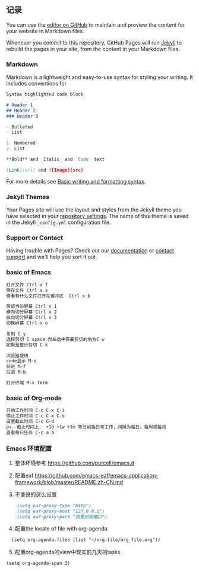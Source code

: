 ## 记录

You can use the [editor on GitHub](https://github.com/quinOvOSE/quinovose.github.io/edit/main/index.md) to maintain and preview the content for your website in Markdown files.

Whenever you commit to this repository, GitHub Pages will run [Jekyll](https://jekyllrb.com/) to rebuild the pages in your site, from the content in your Markdown files.

### Markdown

Markdown is a lightweight and easy-to-use syntax for styling your writing. It includes conventions for

```markdown
Syntax highlighted code block

# Header 1
## Header 2
### Header 3

- Bulleted
- List

1. Numbered
2. List

**Bold** and _Italic_ and `Code` text

[Link](url) and ![Image](src)
```

For more details see [Basic writing and formatting syntax](https://docs.github.com/en/github/writing-on-github/getting-started-with-writing-and-formatting-on-github/basic-writing-and-formatting-syntax).

### Jekyll Themes

Your Pages site will use the layout and styles from the Jekyll theme you have selected in your [repository settings](https://github.com/quinOvOSE/quinovose.github.io/settings/pages). The name of this theme is saved in the Jekyll `_config.yml` configuration file.

### Support or Contact

Having trouble with Pages? Check out our [documentation](https://docs.github.com/categories/github-pages-basics/) or [contact support](https://support.github.com/contact) and we’ll help you sort it out.

### basic of Emacs
```markdown
打开文件 Ctrl x f
保存文件 Ctrl x s
查看有什么文件打开在缓冲区  Ctrl x b

保留当前屏幕 Ctrl x 1
横向切分屏幕 Ctrl x 2
纵向切分屏幕 Ctrl x 3
切换屏幕 Ctrl x o

复制 C y
选择剪切 C space 然后选中需要剪切的地方C w
如果是整行剪切 C k 

浏览器使用
code显示 M-s
前进 M-f
后退 M-b

打开终端 M-x term 

```
### basic of Org-mode
```markdown
开始工作时间 C-c C-x C-i
停止工作时间 C-c C-x C-o
设置截止时间 C-c C-d
ps. 截止时间上， +1d +1w +1m 等分别指日常工作，间隔为每日，每周或每月
查看每日任务 C-c a a
```

### Emacs 环境配置
1. 整体环境参考 
    https://github.com/purcell/emacs.d
2. 配置eaf 
    https://github.com/emacs-eaf/emacs-application-framework/blob/master/README.zh-CN.md 


3. 不能说的这么设置
```markdown
    (setq eaf-proxy-type "http")
    (setq eaf-proxy-host "127.0.0.1")
    (setq eaf-proxy-port "这是对应端口")
```
4. 配置the locate of file with org-agenda
```markdown
  (setq org-agenda-files (list "~/org-file/org_file.org"))
```
5. 配置org-agenda的view中现实前几天的tasks
```markdown
(setq org-agenda-span 3)
```
    

